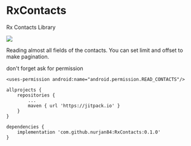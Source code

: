 # RxContacts
Rx Contacts Library

[![](https://jitpack.io/v/nurjan84/RxContacts.svg)](https://jitpack.io/#nurjan84/RxContacts)

Reading almost all fields of the contacts. You can set limit and offset to make pagination. 

don't forget ask for permission

```
<uses-permission android:name="android.permission.READ_CONTACTS"/>
```


```
allprojects {
	repositories {
		...
		maven { url 'https://jitpack.io' }
	}
}
```

```
dependencies {
	implementation 'com.github.nurjan84:RxContacts:0.1.0'
}
```

